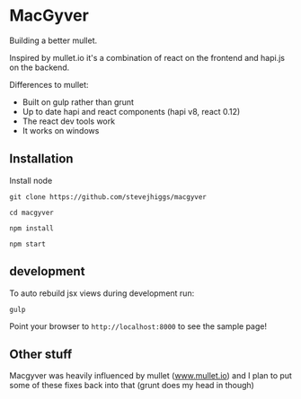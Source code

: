 # MacGyver

Building a better mullet.

Inspired by mullet.io it's a combination of react on the frontend and hapi.js on the backend.

Differences to mullet:

* Built on gulp rather than grunt
* Up to date hapi and react components (hapi v8, react 0.12)
* The react dev tools work
* It works on windows

## Installation

Install node

    git clone https://github.com/stevejhiggs/macgyver

    cd macgyver

    npm install

    npm start

## development

To auto rebuild jsx views during development run:

    gulp

Point your browser to `http://localhost:8000` to see the sample page!

## Other stuff

Macgyver was heavily influenced by mullet (www.mullet.io) and I plan to put some of these fixes back into that (grunt does my head in though)

